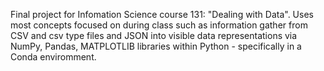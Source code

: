 Final project for Infomation Science course 131: "Dealing with Data". Uses most concepts focused on during class such as information gather from CSV and csv type files and JSON into visible data representations via NumPy, Pandas, MATPLOTLIB libraries within Python - specifically in a Conda enviromment.
